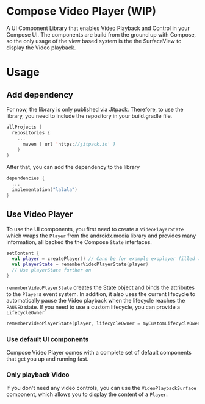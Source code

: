# Compose Video Player (WIP)

A UI Component Library that enables Video Playback and Control in your Compose UI. The components are build from the ground up with Compose, so the only usage of the view based system is the the SurfaceView to display the Video playback.


# Usage

## Add dependency
For now, the library is only published via Jitpack. Therefore, to use the library, you need to include the repository in your build.gradle file.
```kotlin
allProjects {
  repositories {  
    ...
	  maven { url 'https://jitpack.io' }  
	}
}
```
After that, you can add the dependency to the library
```kotlin
dependencies {
  ...
  implementation("lalala")
}
```
## Use Video Player
To use the UI components, you first need to create a `VideoPlayerState` which wraps the `Player` from the androidx.media library and provides many information, all backed the the Compose `State` interfaces.
```kotlin
setContent {
  val player = createPlayer() // Cann be for example exoplayer filled with media items
  val playerState = rememberVideoPlayerState(player)
  // Use playerState further on
}
```
`rememberVideoPlayerState` creates the State object and binds the attributes to the `Player`s event system. In addition, it also uses the current lifecycle to automatically pause the Video playback when the lifecycle reaches the `PAUSED` state.
If you need to use a custom lifecycle, you can provide a `LifecycleOwner`
```kotlin
rememberVideoPlayerState(player, lifecycleOwner = myCustomLifecycleOwener())
```

### Use default UI components
Compose Video Player comes with a complete set of default components that get you up and running fast.

### Only playback Video
If you don't need any video controls, you can use the `VideoPlaybackSurface` component, which allows you to display the content of a `Player`.

